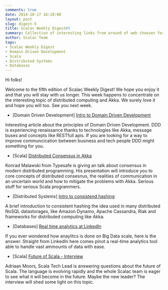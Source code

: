 ```yaml
---
comments: true
date: 2014-10-17 16:10:00
layout: post
slug: digest-5
title: Scalac Weekly Digest#5
summary: Collection of interesting links from around of web choosen for you by scalac team
author: Scalac Team
tags:
- Scalac Weekly Digest
- Domain Driven Development
- Scala
- Distributed Systems
- Databases
---
```


Hi folks! 

Welcome to the fifth edition of Scalac Weekly Digest! We hope you enjoy it and that you will stay with us longer. This week happens to concentrate on the interesting topic of distributed computing and Akka. We surely love it and hope you will too. See you next week.

* \[Domain Driven Development\] [Intro to Domain Driven Development](http://www.ntcoding.blogspot.com/2014/05/come-and-join-innovative-ddd-community.html)

Interesting article about the principles of Domain Driven Development. DDD is experiencing renaissance thanks to technologies like Akka, message buses and concepts like RESTfull apis. If you are looking for a way to improve communcication between business and tech people DDD might something for you.

* \[Scala\] [Distributed Consensus in Akka](http://letitcrash.com/post/98879157982/introduction-to-distributed-consesnus-by-konrad)

Konrad Malawski from Typesafe is giving an talk about consensus in modern distributed programming. His presentation will introduce you to core concepts of distributed consesnus, the realities of communication in an uncertain world and how to mitigate the problems with Akka. Serious stuff for serious Scala programmers.

* \[Distributed Systems\] [Intro to consistend hashing](http://digest.nushackers.org/2014/09/25/consistent-hashing/)

A brief introduction to consistent hashing the idea used in many distributed NoSQL datastorages, like Amazon Dynamo, Apache Cassandra, Riak and frameworks for distributed computing like Akka.

* \[Databases\] [Real time analytics at LinkedIn](http://engineering.linkedin.com/analytics/real-time-analytics-massive-scale-pinot)

If you ever wondered how anaylitcs is done on Big Data scale, here is the answer. Straight from LinkedIn here comes pinot a real-time analytics tool able to handle vast ammounts of data with ease.

* \[Scala\] [Future of Scala - Interview](http://zeroturnaround.com/rebellabs/interview-with-typesafe-4-answers-about-the-past-present-and-future-of-scala-development/)

Adriaan Moors, Scala Tech Lead is answering questions about the future of Scala. The language is evolving rapidly and the whole Scalac team is eager to see what it will become in the future. Maybe the new leader? The interview will shed some light on this topic.

